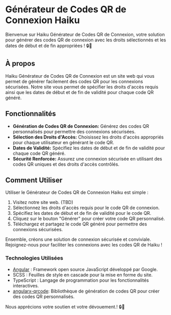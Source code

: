 # Générateur de Codes QR de Connexion Haiku

Bienvenue sur Haiku Générateur de Codes QR de Connexion, votre solution pour générer des codes QR de connexion avec les droits sélectionnés et les dates de début et de fin appropriées ! 🔒📅

## À propos

Haiku Générateur de Codes QR de Connexion est un site web qui vous permet de générer facilement des codes QR pour les connexions sécurisées. Notre site vous permet de spécifier les droits d'accès requis ainsi que les dates de début et de fin de validité pour chaque code QR généré.

## Fonctionnalités

- **Génération de Codes QR de Connexion:** Générez des codes QR personnalisés pour permettre des connexions sécurisées.
- **Sélection des Droits d'Accès:** Choisissez les droits d'accès appropriés pour chaque utilisateur en générant le code QR.
- **Dates de Validité:** Spécifiez les dates de début et de fin de validité pour chaque code QR généré.
- **Sécurité Renforcée:** Assurez une connexion sécurisée en utilisant des codes QR uniques et des droits d'accès contrôlés.

## Comment Utiliser

Utiliser le Générateur de Codes QR de Connexion Haiku est simple :

1. Visitez notre site web. (TBD)
2. Sélectionnez les droits d'accès requis pour le code QR de connexion.
3. Spécifiez les dates de début et de fin de validité pour le code QR.
4. Cliquez sur le bouton "Générer" pour créer votre code QR personnalisé.
5. Téléchargez et partagez le code QR généré pour permettre des connexions sécurisées.

Ensemble, créons une solution de connexion sécurisée et conviviale. Rejoignez-nous pour faciliter les connexions avec les codes QR de Haiku !

### Technologies Utilisées

- [Angular](https://angular.io/) : Framework open source JavaScript développé par Google.
- SCSS : Feuilles de style en cascade pour la mise en forme du site.
- TypeScript : Langage de programmation pour les fonctionnalités interactives.
- [angularx-qrcode](https://www.npmjs.com/package/angularx-qrcode): Bibliothèque de génération de codes QR pour créer des codes QR personnalisés.

Nous apprécions votre soutien et votre dévouement.! 🔒📅
